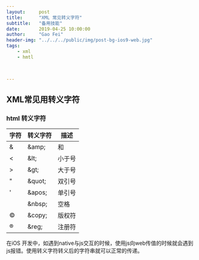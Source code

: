 ```yaml
---
layout:     post
title:      "XML 常见转义字符"
subtitle:   "备用技能"
date:       2019-04-25 10:00:00
author:     "Gao Fei"
header-img: "../../../public/img/post-bg-ios9-web.jpg"
tags:
    - xml
    - hmtl
    


---
```


## XML常见用转义字符

### html 转义字符
|字符|转义字符|描述|
|----|----|----|
|&|\&amp;|和|
|<|\&lt;|小于号|
|>|\&gt;|大于号|
|"|\&quot;|双引号|
|'|\&apos;|单引号|
| |\&nbsp;|空格|
|©|\&copy;|版权符|
|®|\&reg;|注册符|

在iOS 开发中，如遇到native与js交互的时候，使用js向web传值的时候就会遇到js报错。使用转义字符转义后的字符串就可以正常的传递。

